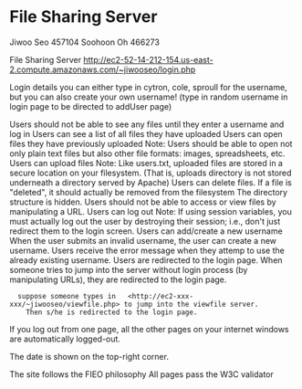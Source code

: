 # File Sharing Server

Jiwoo Seo 457104
Soohoon Oh 466273


File Sharing Server
    http://ec2-52-14-212-154.us-east-2.compute.amazonaws.com/~jiwooseo/login.php 


Login details
    you can either type in cytron, cole, sproull for the username,
    but you can also create your own username! (type in random username in login page to be directed to addUser page)


Users should not be able to see any files until they enter a username and log in 
Users can see a list of all files they have uploaded 
Users can open files they have previously uploaded 
        Note: Users should be able to open not only plain text files but also other file formats: images, spreadsheets, etc.
        Users can upload files 
        Note: Like users.txt, uploaded files are stored in a secure location on your filesystem. (That is, uploads directory        is not stored underneath a directory served by Apache)
Users can delete files. If a file is "deleted", it should actually be removed from the filesystem 
The directory structure is hidden. Users should not be able to access or view files by manipulating a URL. 
Users can log out 
       Note: If using session variables, you must actually log out the user by destroying their session; i.e., don't just        redirect them to the login screen.
Users can add/create a new username
      When the user submits an invalid username, the user can create a new username.
      Users receive the error message when they attemp to use the already existing username.
Users are redirected to the login page.
      When someone tries to jump into the server without login process (by manipulating URLs), they are redirected to the login page.

      suppose someone types in   <http://ec2-xxx-xxx/~jiwooseo/viewfile.php> to jump into the viewfile server.
        Then s/he is redirected to the login page.

  If you log out from one page, all the other pages on your internet windows are automatically logged-out.

  The date is shown on the top-right corner.
  
The site follows the FIEO philosophy
All pages pass the W3C validator 
